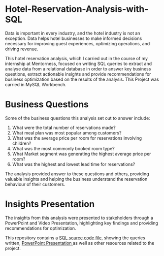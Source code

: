 # Hotel-Reservation-Analysis-with-SQL
Data is important in every industry, and the hotel industry is not an exception. Data helps hotel businesses to make informed decisions necessary for improving guest experiences, optimizing operations, and driving revenue.  

This hotel reservation analysis, which I carried out in the course of my internship at Mentorness, focused on writing SQL queries to extract and analyse data from a relational database in order to answer key business questions, extract actionable insights and provide recommendations for business optimization based on the results of the analysis. This Project was carried in MySQL Workbench.

# Business Questions
Some of the business questions this analysis set out to answer include:
1. What were the total number of reservations made?
2. What meal plan was most popular among customers?
3. What was the average price per room for reservations involving children?
4. What was the most commonly booked room type?
5. What Market segment was generating the highest average price per room?
6. What was the highest and lowest lead time for reservations?

The analysis provided answer to these questions and others, providing valuable insights and helping the business understand the reservation behaviour of their customers. 

# Insights Presentation 
The insights from this analysis were presented to stakeholders through a PowerPoint and Video Presentation, highlighting key findings and providing recommendations for optimization. 

This repository contains a [SQL source code file](https://github.com/Taiwo-Rachael/Hotel-Reservation-Analysis-with-SQL/blob/main/SQL%20Source%20Codes.sql), showing the queries written, [PowerPoint Presentation ](https://github.com/Taiwo-Rachael/Hotel-Reservation-Analysis-with-SQL/blob/main/PowerPoint%20Presentation_.pptx) as well as other resources related to the project. 

